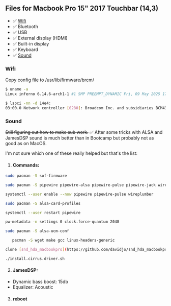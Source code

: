 ## Files for Macbook Pro 15" 2017 Touchbar (14,3)

- ✅ [Wifi](#wifi)
- ✅ Bluetooth
- ✅ USB
- ✅ External display (HDMI)
- ✅ Built-in display
- ✅ Keyboard
- ✅ [Sound](#sound)

### Wifi

Copy config file to /usr/lib/firmware/brcm/

```bash
$ uname -a
Linux inferno 6.14.6-arch1-1 #1 SMP PREEMPT_DYNAMIC Fri, 09 May 2025 17:36:18 +0000 x86_64 GNU/Linux

$ lspci -nn -d 14e4:
03:00.0 Network controller [0280]: Broadcom Inc. and subsidiaries BCM43602 802.11ac Wireless LAN SoC [14e4:43ba] (rev 02)
```
### Sound

~~Still figuring out how to make sub work.~~
✅ After some tricks with ALSA and JamesDSP sound is much better than in Bootcamp but probably not as good as on MacOS.

I'm not sure which one of these really helped but that's the list:

1. #### Commands:

```bash
sudo pacman -S sof-firmware
```

```bash
sudo pacman -S pipewire pipewire-alsa pipewire-pulse pipewire-jack wireplumber
```

```bash
systemctl --user enable --now pipewire pipewire-pulse wireplumber
```

```bash
sudo pacman -S alsa-card-profiles
```

```bash
systemctl --user restart pipewire
```

```bash
pw-metadata -n settings 0 clock.force-quantum 2048
```

```bash
sudo pacman -S alsa-ucm-conf
```

```bash
   pacman -S wget make gcc linux-headers-generic
   ```
```bash
clone [snd_hda_macbookpro](https://github.com/davidjo/snd_hda_macbookpro)
```

```bash
./install.cirrus.driver.sh
```

2. #### JamesDSP:
- Dynamic bass boost: 15db
- Equalizer: Acoustic

3. #### reboot
